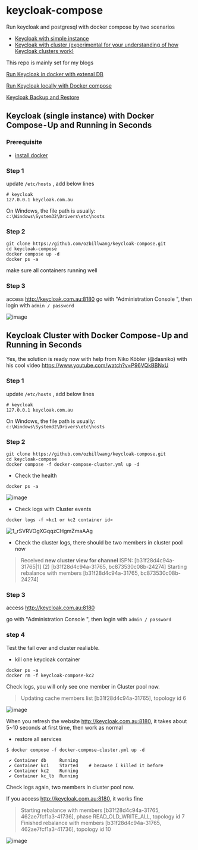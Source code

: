 # keycloak-compose

Run keycloak and postgresql with docker compose by two scenarios
* [Keycloak with simple instance](https://github.com/ozbillwang/keycloak-compose/blob/master/README.md#keycloak-single-instance-with-docker-compose-up-and-running-inseconds)
* [Keycloak with cluster (experimental for your understanding of how Keycloak clusters work)](https://github.com/ozbillwang/keycloak-compose/blob/master/README.md#keycloak-cluster-with-docker-compose-up-and-running-inseconds)

This repo is mainly set for my blogs

[Run Keycloak in docker with extenal DB](https://medium.com/@ozbillwang/run-keycloak-in-docker-with-extenal-db-1b504ad00eae)

[Run Keycloak locally with Docker compose](https://medium.com/@ozbillwang/run-keycloak-locally-with-docker-compose-db9a9f2fb437)

[Keycloak Backup and Restore](https://medium.com/@ozbillwang/keycloak-backup-and-restore-eea87d294b3c)

## Keycloak (single instance) with Docker Compose - Up and Running in Seconds

### Prerequisite
* [install docker](https://docs.docker.com/engine/install/)

### Step 1

update `/etc/hosts` , add below lines

```
# keycloak
127.0.0.1 keycloak.com.au
```

On Windows, the file path is usually: `c:\Windows\System32\Drivers\etc\hosts`

### Step 2
```
git clone https://github.com/ozbillwang/keycloak-compose.git
cd keycloak-compose
docker compose up -d
docker ps -a
```
make sure all containers running well
### Step 3

access http://keycloak.com.au:8180
go with "Administration Console ",  then login with `admin / password `

![image](https://github.com/ozbillwang/keycloak-compose/assets/8954908/0c213c2a-cd7d-4235-b68a-43ca3dc809ec)

## Keycloak Cluster with Docker Compose - Up and Running in Seconds

Yes, the solution is ready now with help from Niko Köbler (@dasniko) with his cool video https://www.youtube.com/watch?v=P96VQkBBNxU

### Step 1

update `/etc/hosts` , add below lines

```
# keycloak
127.0.0.1 keycloak.com.au
```

On Windows, the file path is usually: `c:\Windows\System32\Drivers\etc\hosts`

### Step 2
```
git clone https://github.com/ozbillwang/keycloak-compose.git
cd keycloak-compose
docker compose -f docker-compose-cluster.yml up -d
```

* Check the health
```
docker ps -a
```
![image](https://github.com/ozbillwang/keycloak-compose/assets/8954908/e97b6999-4464-4bad-94c6-39aaed386309)

* Check logs with Cluster events

```
docker logs -f <kc1 or kc2 container id>
```

![1_rSVRVOgXGqqzCHgmZmaAAg](https://github.com/ozbillwang/keycloak-compose/assets/8954908/d62be1fc-5468-41de-b964-eaee0079d4f4)

* Check the cluster logs, there should be two members in cluster pool now

>Received **new cluster view for channel** ISPN: [b31f28d4c94a-31765|1] (2) [b31f28d4c94a-31765, bc873530c08b-24274]
>Starting rebalance with members [b31f28d4c94a-31765, bc873530c08b-24274]


### Step 3

access http://keycloak.com.au:8180

go with "Administration Console ",  then login with `admin / password `

### step 4
Test the fail over and cluster realiable.

* kill one keycloak container
```
docker ps -a
docker rm -f keycloak-compose-kc2
```
Check logs, you will only see one member in Cluster pool now.

>  Updating cache members list [b31f28d4c94a-31765], topology id 6

![image](https://github.com/ozbillwang/keycloak-compose/assets/8954908/3bf3e0ea-e11a-4553-aba3-e61e9c288fb4)

When you refresh the website http://keycloak.com.au:8180, it takes about 5~10 seconds at first time, then work as normal

* restore all services
```
$ docker compose -f docker-compose-cluster.yml up -d

 ✔ Container db     Running 
 ✔ Container kc1    Started    # because I killed it before
 ✔ Container kc2    Running 
 ✔ Container kc_lb  Running
```
Check logs again, two members in cluster pool now. 

If you access http://keycloak.com.au:8180, it works fine

> Starting rebalance with members [b31f28d4c94a-31765, 462ae7fcf1a3-41736], phase READ_OLD_WRITE_ALL, topology id 7
> Finished rebalance with members [b31f28d4c94a-31765, 462ae7fcf1a3-41736], topology id 10

![image](https://github.com/ozbillwang/keycloak-compose/assets/8954908/728ee4a4-10a2-4b8e-a6d7-8641fde0f6c0)

